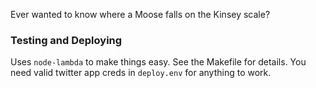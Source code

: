 Ever wanted to know where a Moose falls on the Kinsey scale?

### Testing and Deploying

Uses `node-lambda` to make things easy. See the Makefile for details. You need
valid twitter app creds in `deploy.env` for anything to work.
